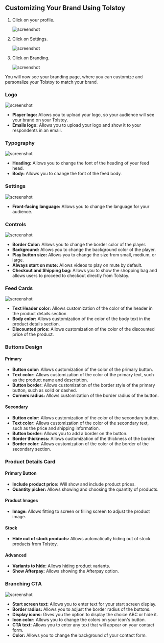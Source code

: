 ## Customizing Your Brand Using Tolstoy

1. Click on your profile.

   ![screenshot](https://downloads.intercomcdn.com/i/o/916116643/06f5c9c0c249ffd5382aef9d/image.png)

2. Click on Settings.

   ![screenshot](https://downloads.intercomcdn.com/i/o/916116850/3164811c9150686e212f7291/image.png)

3. Click on Branding.
  
   ![screenshot](https://downloads.intercomcdn.com/i/o/916117246/63562054fd81ed333ef23789/image.png)

You will now see your branding page, where you can customize and personalize your Tolstoy to match your brand.

### Logo 
![screenshot](https://downloads.intercomcdn.com/i/o/916118559/abc76bab3cbc5d7ce84f25c6/image.png)

- **Player logo:** Allows you to upload your logo, so your audience will see your brand on your Tolstoy.
- **Emails logo:** Allows you to upload your logo and show it to your respondents in an email.

### Typography 
![screenshot](https://downloads.intercomcdn.com/i/o/916119205/05e2904b76eede56d03adb47/image.png)

- **Heading:** Allows you to change the font of the heading of your feed head.
- **Body:** Allows you to change the font of the feed body.

### Settings
![screenshot](https://downloads.intercomcdn.com/i/o/916119700/63bbb1a48ab7e931a4c3ab40/image.png)

- **Front-facing language:** Allows you to change the language for your audience.

### Controls 
![screenshot](https://downloads.intercomcdn.com/i/o/916122705/e6f279de0f9ece47e52a9802/image.png)

- **Border Color:** Allows you to change the border color of the player.
- **Background:** Allows you to change the background color of the player.
- **Play button size:** Allows you to change the size from small, medium, or large.
- **Always start on mute:** Allows videos to play on mute by default.
- **Checkout and Shipping bag:** Allows you to show the shopping bag and allows users to proceed to checkout directly from Tolstoy.

### Feed Cards 
![screenshot](https://downloads.intercomcdn.com/i/o/916124978/f6140eaed434a9c0fb5a27a0/image.png)

- **Text Header color:** Allows customization of the color of the header in the product details section.
- **Body color:** Allows customization of the color of the body text in the product details section.
- **Discounted price:** Allows customization of the color of the discounted price of the product.

### Buttons Design
#### Primary
- **Button color:** Allows customization of the color of the primary button.
- **Text color:** Allows customization of the color of the primary text, such as the product name and description.
- **Button border:** Allows customization of the border style of the primary button, such as solid or dashed.
- **Corners radius:** Allows customization of the border radius of the button.
#### Secondary
- **Button color:** Allows customization of the color of the secondary button.
- **Text color:** Allows customization of the color of the secondary text, such as the price and shipping information.
- **Button border:** Allows you to add a border on the button.
- **Border thickness:** Allows customization of the thickness of the border.
- **Border color:** Allows customization of the color of the border of the secondary section.

### Product Details Card
#### Primary Button
- **Include product price:** Will show and include product prices.
- **Quantity picker:** Allows showing and choosing the quantity of products.
#### Product Images
- **Image:** Allows fitting to screen or filling screen to adjust the product image.
#### Stock
- **Hide out of stock products:** Allows automatically hiding out of stock products from Tolstoy.
#### Advanced
- **Variants to hide:** Allows hiding product variants.
- **Show Afterpay:** Allows showing the Afterpay option.

### Branching CTA 
![screenshot](https://downloads.intercomcdn.com/i/o/916142015/9618317a628c23e406631e87/image.png)

- **Start screen text:** Allows you to enter text for your start screen display.
- **Border radius:** Allows you to adjust the border radius of the buttons.
- **Display icons:** Gives you the option to display the choice ABC or hide it.
- **Icon color:** Allows you to change the colors on your icon's button.
- **CTA text:** Allows you to enter any text that will appear on your contact form.
- **Color:** Allows you to change the background of your contact form.
